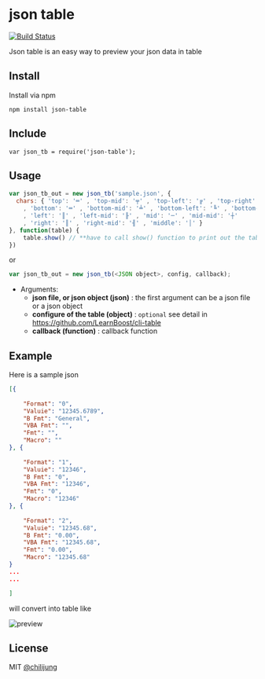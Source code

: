 # json table

[![Build Status](https://travis-ci.org/DataGarage/node-json-table.png?branch=master)](https://travis-ci.org/DataGarage/node-json-table)

Json table is an easy way to preview your json data in table

## Install

Install via npm 

```
npm install json-table
```

## Include

```
var json_tb = require('json-table');
```


## Usage


```javascript
var json_tb_out = new json_tb('sample.json', {
  chars: { 'top': '═' , 'top-mid': '╤' , 'top-left': '╔' , 'top-right': '╗'
    , 'bottom': '═' , 'bottom-mid': '╧' , 'bottom-left': '╚' , 'bottom-right': '╝'
    , 'left': '║' , 'left-mid': '╟' , 'mid': '─' , 'mid-mid': '┼'
    , 'right': '║' , 'right-mid': '╢' , 'middle': '│' }
}, function(table) {
	table.show() // **have to call show() function to print out the table**
})
```
or
```javascript
var json_tb_out = new json_tb(<JSON object>, config, callback);
```

- Arguments:
	* **json file, or json object (json)** : the first argument can be a json file or a json object
	* **configure of the table (object)** : `optional` see detail in https://github.com/LearnBoost/cli-table 
	* **callback (function)** : callback function



## Example

Here is a sample json 

```json
[{
    
    "Format": "0",
    "Valuie": "12345.6789",
    "B Fmt": "General",
    "VBA Fmt": "",
    "Fmt": "",
    "Macro": ""
}, {
    
    "Format": "1",
    "Valuie": "12346",
    "B Fmt": "0",
    "VBA Fmt": "12346",
    "Fmt": "0",
    "Macro": "12346"
}, {
    
    "Format": "2",
    "Valuie": "12345.68",
    "B Fmt": "0.00",
    "VBA Fmt": "12345.68",
    "Fmt": "0.00",
    "Macro": "12345.68"
}
...
...

]
```

will convert into table like

![preview](https://raw2.github.com/DataGarage/node-json-table/master/sample/img/preview.png)


## License

MIT [@chilijung](http://github.com/chilijung)
